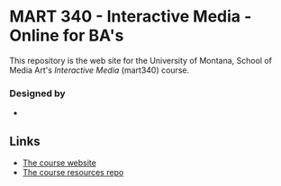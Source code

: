 # MART 340 - Interactive Media - Online for BA's

This repository is the web site for the University of Montana, School of Media Art's _Interactive Media_ (mart340) course.

### Designed by
-

## Links
- [The course website]()
- [The course resources repo]()
